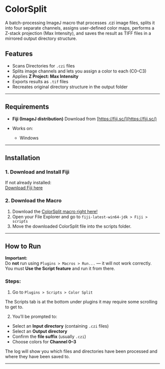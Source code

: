 # ColorSplit
A batch-processing ImageJ macro that processes .czi image files, splits it into four separate channels, assigns user-defined color maps, performs a Z-stack projection (Max Intensity), and saves the result as TIFF files in a mirrored output directory structure.

## Features

- Scans Directories for `.czi` files
- Splits image channels and lets you assign a color to each (C0–C3)
- Applies **Z Project: Max Intensity**
- Exports results as `.tif` files
- Recreates original directory structure in the output folder

---

## Requirements

- **Fiji (ImageJ distribution)** 
  Download from [https://fiji.sc/](https://fiji.sc/)

- Works on:
  - Windows
---

## Installation

### 1. Download and Install Fiji

If not already installed:  
[Download Fiji here](https://fiji.sc/)

### 2. Download the Macro

1. Download the [ColorSplit macro right here!](https://github.com/CaleAWineinger/ColorSplit/releases/download/v1.0.0/Color_Split.ijm)
2. Open your File Explorer and go to `fiji-latest-win64-jdk > Fiji > scripts`
3. Move the downloaded ColorSplit file into the scripts folder.
---

## How to Run

**Important:**  
Do **not** run using `Plugins > Macros > Run...` — it will not work correctly.  
You must **Use the Script feature** and run it from there.

### Steps:

1. Go to `Plugins > Scripts > Color Split`

The Scripts tab is at the bottom under plugins it may require some scrolling to get to.
   
2. You’ll be prompted to:

- Select an **Input directory** (containing `.czi` files)
- Select an **Output directory**
- Confirm the **file suffix** (usually `.czi`)
- Choose colors for **Channel 0–3**

The log will show you which files and directories have been processed and where they have been saved to.

---
